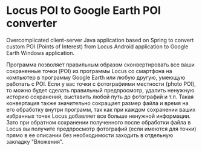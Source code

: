 # Locus POI to Google Earth POI converter
Overcomplicated client-server Java application based on Spring to convert custom POI (Points of Interest) from Locus Android application to Google Earth Windows application.

Программа позволяет правильным образом сконвертировать все ваши сохраненные точки (POI) из программы Locus со смартфона на компьютер в программу Google Earth или любую другую, умеющую работать с POI. Если у вас точки с фотографиями местности (photo POI), то можно будет сделать правильный предпросмотр, удалить ненужную историю сохранений, выставить любой путь до фотографий и т.п.
Такая конвертация также значительно сокращает размер файла и время на его обработку внутри программ, так как при каждом сохранении ваших избранных точек Locus добавляет все больше ненужной информации. Зато при обратном сохранении полученного после обработки файла в Locus вы получите предпросмотр фотографий (если имеются для точки) прямо в ее описании без необходимости заходить в отдельную закладку "Вложения".

